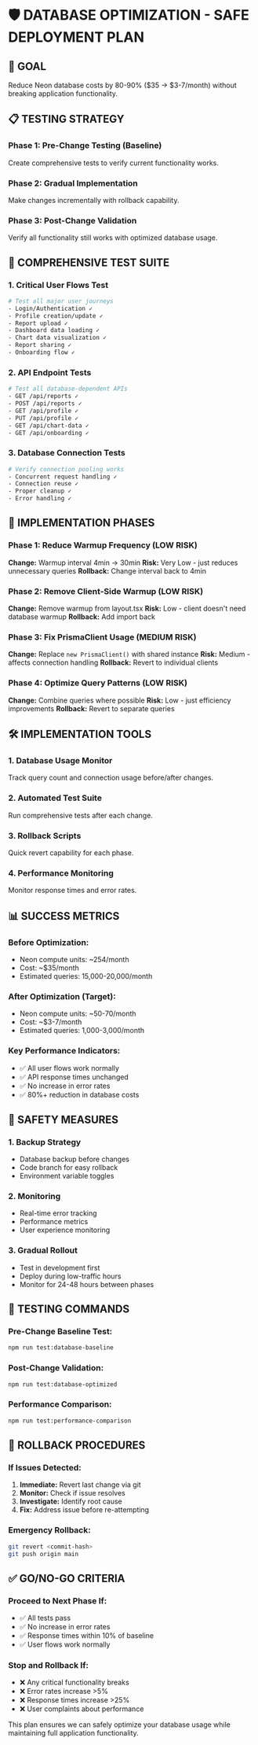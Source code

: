 # 🛡️ DATABASE OPTIMIZATION - SAFE DEPLOYMENT PLAN

## 🎯 GOAL
Reduce Neon database costs by 80-90% ($35 → $3-7/month) without breaking application functionality.

## 📋 TESTING STRATEGY

### Phase 1: Pre-Change Testing (Baseline)
Create comprehensive tests to verify current functionality works.

### Phase 2: Gradual Implementation
Make changes incrementally with rollback capability.

### Phase 3: Post-Change Validation
Verify all functionality still works with optimized database usage.

## 🧪 COMPREHENSIVE TEST SUITE

### 1. Critical User Flows Test
```bash
# Test all major user journeys
- Login/Authentication ✓
- Profile creation/update ✓
- Report upload ✓
- Dashboard data loading ✓
- Chart data visualization ✓
- Report sharing ✓
- Onboarding flow ✓
```

### 2. API Endpoint Tests
```bash
# Test all database-dependent APIs
- GET /api/reports ✓
- POST /api/reports ✓
- GET /api/profile ✓
- PUT /api/profile ✓
- GET /api/chart-data ✓
- GET /api/onboarding ✓
```

### 3. Database Connection Tests
```bash
# Verify connection pooling works
- Concurrent request handling ✓
- Connection reuse ✓
- Proper cleanup ✓
- Error handling ✓
```

## 🔄 IMPLEMENTATION PHASES

### Phase 1: Reduce Warmup Frequency (LOW RISK)
**Change:** Warmup interval 4min → 30min
**Risk:** Very Low - just reduces unnecessary queries
**Rollback:** Change interval back to 4min

### Phase 2: Remove Client-Side Warmup (LOW RISK)
**Change:** Remove warmup from layout.tsx
**Risk:** Low - client doesn't need database warmup
**Rollback:** Add import back

### Phase 3: Fix PrismaClient Usage (MEDIUM RISK)
**Change:** Replace `new PrismaClient()` with shared instance
**Risk:** Medium - affects connection handling
**Rollback:** Revert to individual clients

### Phase 4: Optimize Query Patterns (LOW RISK)
**Change:** Combine queries where possible
**Risk:** Low - just efficiency improvements
**Rollback:** Revert to separate queries

## 🛠️ IMPLEMENTATION TOOLS

### 1. Database Usage Monitor
Track query count and connection usage before/after changes.

### 2. Automated Test Suite
Run comprehensive tests after each change.

### 3. Rollback Scripts
Quick revert capability for each phase.

### 4. Performance Monitoring
Monitor response times and error rates.

## 📊 SUCCESS METRICS

### Before Optimization:
- Neon compute units: ~254/month
- Cost: ~$35/month
- Estimated queries: 15,000-20,000/month

### After Optimization (Target):
- Neon compute units: ~50-70/month
- Cost: ~$3-7/month
- Estimated queries: 1,000-3,000/month

### Key Performance Indicators:
- ✅ All user flows work normally
- ✅ API response times unchanged
- ✅ No increase in error rates
- ✅ 80%+ reduction in database costs

## 🚨 SAFETY MEASURES

### 1. Backup Strategy
- Database backup before changes
- Code branch for easy rollback
- Environment variable toggles

### 2. Monitoring
- Real-time error tracking
- Performance metrics
- User experience monitoring

### 3. Gradual Rollout
- Test in development first
- Deploy during low-traffic hours
- Monitor for 24-48 hours between phases

## 🔧 TESTING COMMANDS

### Pre-Change Baseline Test:
```bash
npm run test:database-baseline
```

### Post-Change Validation:
```bash
npm run test:database-optimized
```

### Performance Comparison:
```bash
npm run test:performance-comparison
```

## 📝 ROLLBACK PROCEDURES

### If Issues Detected:
1. **Immediate:** Revert last change via git
2. **Monitor:** Check if issue resolves
3. **Investigate:** Identify root cause
4. **Fix:** Address issue before re-attempting

### Emergency Rollback:
```bash
git revert <commit-hash>
git push origin main
```

## ✅ GO/NO-GO CRITERIA

### Proceed to Next Phase If:
- ✅ All tests pass
- ✅ No increase in error rates
- ✅ Response times within 10% of baseline
- ✅ User flows work normally

### Stop and Rollback If:
- ❌ Any critical functionality breaks
- ❌ Error rates increase >5%
- ❌ Response times increase >25%
- ❌ User complaints about performance

This plan ensures we can safely optimize your database usage while maintaining full application functionality.